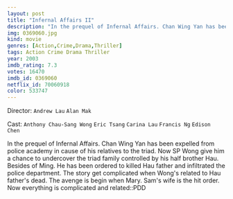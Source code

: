 ```yaml
---
layout: post
title: "Infernal Affairs II"
description: "In the prequel of Infernal Affairs. Chan Wing Yan has been expelled from police academy in cause of his relatives to the triad. Now SP Wong give him a chance to undercover the triad family controlled by his half brother Hau. Besides of Ming. He has been ordered to killed Hau father and infiltrated the police department. The story get complicated when Wong's related to Hau father's dead. The avenge is begin when Mary. Sam's wife is the hit order. Now everything is complicated and related.."
img: 0369060.jpg
kind: movie
genres: [Action,Crime,Drama,Thriller]
tags: Action Crime Drama Thriller 
year: 2003
imdb_rating: 7.3
votes: 16470
imdb_id: 0369060
netflix_id: 70060918
color: 533747
---
```

Director: `Andrew Lau` `Alan Mak`  

Cast: `Anthony Chau-Sang Wong` `Eric Tsang` `Carina Lau` `Francis Ng` `Edison Chen` 

In the prequel of Infernal Affairs. Chan Wing Yan has been expelled from police academy in cause of his relatives to the triad. Now SP Wong give him a chance to undercover the triad family controlled by his half brother Hau. Besides of Ming. He has been ordered to killed Hau father and infiltrated the police department. The story get complicated when Wong's related to Hau father's dead. The avenge is begin when Mary. Sam's wife is the hit order. Now everything is complicated and related::PDD